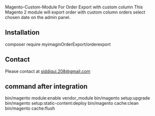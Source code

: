 Magento-Custom-Module For Order Export with custom column
This Magento 2 module will export order with custom column orders select chosen date on the admin panel.

## Installation
composer require myimaginOrderExport/orderexport

## Contact
Please contact at siddiqui.208@gmail.com


## command after integration

 bin/magento module:enable vendor_module
 bin/magento setup:upgrade
 bin/magento setup:static-content:deploy 
 bin/magento cache:clean
 bin/magento cache:flush

